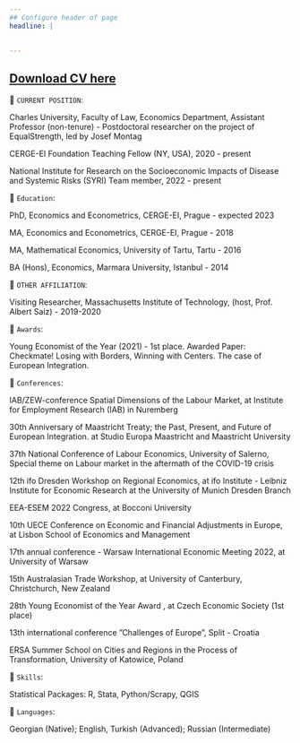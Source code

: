 ```yaml
---
## Configure header of page
headline: |
  

---
```


<!-- this is a subheadline -->

## [Download CV here](https://drive.google.com/file/d/1AZxpt1opu6rcEinXOmcEO__BIS8yDC-r/view?usp=sharing)

💠 `CURRENT POSITION`:

Charles University, Faculty of Law, Economics Department, 
Assistant Professor (non-tenure) - Postdoctoral researcher on the project of EqualStrength, led by Josef Montag

CERGE-EI Foundation Teaching Fellow (NY, USA), 2020 - present

National Institute for Research on the Socioeconomic 
Impacts of Disease and Systemic Risks (SYRI)
Team member, 2022 - present

💠 `Education`:

PhD, Economics and Econometrics, CERGE-EI, Prague - expected 2023

MA, Economics and Econometrics, CERGE-EI, Prague - 2018

MA, Mathematical Economics, University of Tartu, Tartu - 2016

BA (Hons), Economics, Marmara University, Istanbul - 2014

💠 `OTHER AFFILIATION`:

Visiting Researcher, Massachusetts Institute of Technology, (host, Prof. Albert Saiz) - 2019-2020 


 💠 `Awards`:

Young Economist of the Year (2021) - 1st place. Awarded Paper: Checkmate! Losing with Borders, Winning with Centers. The case of European Integration.


   💠 `Conferences`:

IAB/ZEW-conference Spatial Dimensions of the Labour Market, at Institute for Employment Research
(IAB) in Nuremberg 

30th Anniversary of Maastricht Treaty; the Past, Present, and Future of European Integration. at
Studio Europa Maastricht and Maastricht University 

37th National Conference of Labour Economics, University of Salerno, Special theme on Labour market
in the aftermath of the COVID-19 crisis 

12th ifo Dresden Workshop on Regional Economics, at ifo Institute - Leibniz Institute for Economic
Research at the University of Munich Dresden Branch

EEA-ESEM 2022 Congress, at Bocconi University

10th UECE Conference on Economic and Financial Adjustments in Europe, at Lisbon School of Economics
and Management

17th annual conference - Warsaw International Economic Meeting 2022, at University of Warsaw

15th Australasian Trade Workshop, at University of Canterbury, Christchurch, New Zealand

28th Young Economist of the Year Award , at Czech Economic Society (1st place)

13th international conference ”Challenges of Europe”, Split - Croatia

ERSA Summer School on Cities and Regions in the Process of Transformation, University of Katowice,
Poland

  💠 `Skills`:

 Statistical Packages: R, Stata, Python/Scrapy, QGIS

  💠 `Languages`:

 Georgian (Native); English, Turkish (Advanced); Russian (Intermediate)

 







